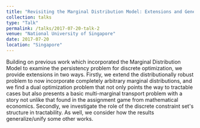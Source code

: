 ```yaml
---
title: "Revisiting the Marginal Distribution Model: Extensions and Generalizations."
collection: talks
type: "Talk"
permalink: /talks/2017-07-20-talk-2
venue: "National University of Singapore"
date: 2017-07-20
location: "Singapore"
---
```


Building on previous work which incorporated the Marginal Distribution Model to examine the persistency problem for discrete optimization, we provide extensions in two ways. Firstly, we extend the distributionally robust problem to now incorporate completely arbitrary marginal distributions, and we find a dual optimization problem that not only points the way to tractable cases but also presents a basic multi-marginal transport problem with a story not unlike that found in the assignment game from mathematical economics. Secondly, we investigate the role of the discrete constraint set's structure in tractability. As well, we consider how the results generalize/unify some other works.
